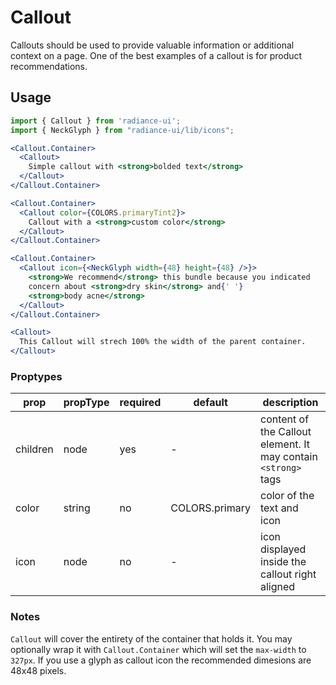 # Callout

Callouts should be used to provide valuable information or additional context on a page. One of the best examples of a callout is for product recommendations.

## Usage

```jsx
import { Callout } from 'radiance-ui';
import { NeckGlyph } from "radiance-ui/lib/icons";

<Callout.Container>
  <Callout>
    Simple callout with <strong>bolded text</strong>
  </Callout>
</Callout.Container>

<Callout.Container>
  <Callout color={COLORS.primaryTint2}>
    Callout with a <strong>custom color</strong>
  </Callout>
</Callout.Container>

<Callout.Container>
  <Callout icon={<NeckGlyph width={48} height={48} />}>
    <strong>We recommend</strong> this bundle because you indicated
    concern about <strong>dry skin</strong> and{' '}
    <strong>body acne</strong>
  </Callout>
</Callout.Container>

<Callout>
  This Callout will strech 100% the width of the parent container.
</Callout>
```

<!-- STORY -->

### Proptypes

| prop     | propType | required | default        | description                                                    |
| -------- | -------- | -------- | -------------- | -------------------------------------------------------------- |
| children | node     | yes      | -              | content of the Callout element. It may contain `<strong>` tags |
| color    | string   | no       | COLORS.primary | color of the text and icon                                     |
| icon     | node     | no       | -              | icon displayed inside the callout right aligned                |

### Notes

`Callout` will cover the entirety of the container that holds it. You may optionally wrap it with `Callout.Container` which will set the `max-width` to `327px`.
If you use a glyph as callout icon the recommended dimesions are 48x48 pixels.
